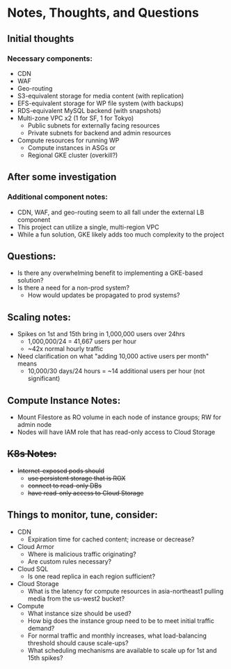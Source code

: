 # Notes, Thoughts, and Questions

## Initial thoughts

### Necessary components:
- CDN
- WAF
- Geo-routing
- S3-equivalent storage for media content (with replication)
- EFS-equivalent storage for WP file system (with backups)
- RDS-equivalent MySQL backend (with snapshots)
- Multi-zone VPC x2 (1 for SF, 1 for Tokyo)
  - Public subnets for externally facing resources
  - Private subnets for backend and admin resources
- Compute resources for running WP
  - Compute instances in ASGs or
  - Regional GKE cluster (overkill?)

## After some investigation

### Additional component notes:
- CDN, WAF, and geo-routing seem to all fall under the external LB component
- This project can utilize a single, multi-region VPC
- While a fun solution, GKE likely adds too much complexity to the project

## Questions:
- Is there any overwhelming benefit to implementing a GKE-based solution?
- Is there a need for a non-prod system?
  - How would updates be propagated to prod systems?

## Scaling notes:
- Spikes on 1st and 15th bring in 1,000,000 users over 24hrs
  - 1,000,000/24 = 41,667 users per hour
  - ~42x normal hourly traffic
- Need clarification on what "adding 10,000 active users per month" means
  - 10,000/30 days/24 hours = ~14 additional users per hour (not significant)

## Compute Instance Notes:
- Mount Filestore as RO volume in each node of instance groups; RW for admin node
- Nodes will have IAM role that has read-only access to Cloud Storage

## ~~K8s Notes:~~
- ~~Internet-exposed pods should~~
  - ~~use persistent storage that is ROX~~
  - ~~connect to read-only DBs~~
  - ~~have read-only access to Cloud Storage~~

## Things to monitor, tune, consider:
- CDN
  - Expiration time for cached content; increase or decrease?
- Cloud Armor
  - Where is malicious traffic originating?
  - Are custom rules necessary?
- Cloud SQL
  - Is one read replica in each region sufficient?
- Cloud Storage
  - What is the latency for compute resources in asia-northeast1
  pulling media from the us-west2 bucket?
- Compute
  - What instance size should be used?
  - How big does the instance group need to be to meet initial traffic demand?
  - For normal traffic and monthly increases, what load-balancing threshold should cause scale-ups?
  - What scheduling mechanisms are available to scale up for 1st and 15th spikes?

